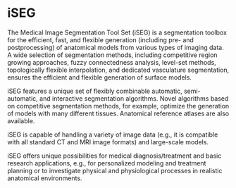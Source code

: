 # iSEG

The Medical Image Segmentation Tool Set (iSEG) is a segmentation toolbox for the efficient, fast, and flexible generation (including pre- and postprocessing) of anatomical models from various types of imaging data. A wide selection of segmentation methods, including competitive region growing approaches, fuzzy connectedness analysis, level-set methods, topologically flexible interpolation, and dedicated vasculature segmentation, ensures the efficient and flexible generation of surface models.

iSEG features a unique set of flexibly combinable automatic, semi-automatic, and interactive segmentation algorithms. Novel algorithms based on competitive segmentation methods, for example, optimize the generation of models with many different tissues. Anatomical reference atlases are also available.

iSEG is capable of handling a variety of image data (e.g., it is compatible with all standard CT and MRI image formats) and large-scale models.

iSEG offers unique possibilities for medical diagnosis/treatment and basic research applications, e.g., for personalized modeling and treatment planning or to investigate physical and physiological processes in realistic anatomical environments.